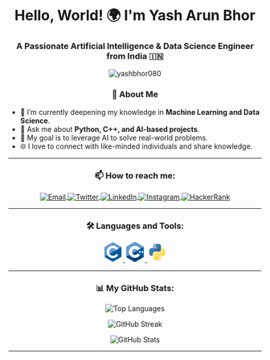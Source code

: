 <h1 align="center">Hello, World! 🌍 I'm Yash Arun Bhor</h1>
<h3 align="center">A Passionate Artificial Intelligence & Data Science Engineer from India 🇮🇳</h3>

<p align="center">
  <img src="https://komarev.com/ghpvc/?username=yashbhor080&label=Profile%20views&color=0e75b6&style=flat" alt="yashbhor080" />
</p>

<h3 align="center">🚀 About Me</h3>

- 🌱 I’m currently deepening my knowledge in **Machine Learning and Data Science**.
- 💬 Ask me about **Python, C++, and AI-based projects**.
- 🎯 My goal is to leverage AI to solve real-world problems.
- 🌐 I love to connect with like-minded individuals and share knowledge.

---

<h3 align="center">📫 How to reach me:</h3>

<p align="center">
  <a href="mailto:yashbhor080@gmail.com">
    <img align="center" src="https://img.icons8.com/fluent/48/000000/gmail.png" alt="Email" height="40" width="40" />
  </a>
  <a href="https://twitter.com/yashbhor080" target="_blank">
    <img align="center" src="https://img.icons8.com/fluent/48/000000/twitter.png" alt="Twitter" height="40" width="40" />
  </a>
  <a href="https://www.linkedin.com/in/yashbhorofficial" target="_blank">
    <img align="center" src="https://img.icons8.com/fluent/48/000000/linkedin.png" alt="LinkedIn" height="40" width="40" />
  </a>
  <a href="https://www.instagram.com/yashbhor080/profilecard/?igsh=MWdxYTdlYW84ZWViNg==" target="_blank">
    <img align="center" src="https://img.icons8.com/fluent/48/000000/instagram-new.png" alt="Instagram" height="40" width="40" />
  </a>
  <a href="https://www.hackerrank.com/vedantshinde501" target="_blank">
    <img align="center" src="https://img.icons8.com/external-tal-revivo-shadow-tal-revivo/48/000000/external-hackerrank-is-a-technology-company-that-focuses-on-competitive-programming-logo-shadow-tal-revivo.png" alt="HackerRank" height="40" width="40" />
  </a>
</p>

---

<h3 align="center">🛠️ Languages and Tools:</h3>

<p align="center">
  <a href="https://www.cprogramming.com/" target="_blank" rel="noreferrer">
    <img src="https://raw.githubusercontent.com/devicons/devicon/master/icons/c/c-original.svg" alt="C" width="40" height="40" />
  </a>
  <a href="https://www.w3schools.com/cpp/" target="_blank" rel="noreferrer">
    <img src="https://raw.githubusercontent.com/devicons/devicon/master/icons/cplusplus/cplusplus-original.svg" alt="C++" width="40" height="40" />
  </a>
  <a href="https://www.python.org" target="_blank" rel="noreferrer">
    <img src="https://raw.githubusercontent.com/devicons/devicon/master/icons/python/python-original.svg" alt="Python" width="40" height="40" />
  </a>
</p>

---

<h3 align="center">📊 My GitHub Stats:</h3>

<p align="center">
  <img src="https://github-readme-stats.vercel.app/api/top-langs?username=yashbhor080&show_icons=true&locale=en&layout=compact" alt="Top Languages" />
</p>

<p align="center">
  <img src="https://github-readme-streak-stats.herokuapp.com/?user=yashbhor080&" alt="GitHub Streak" />
</p>

<p align="center">
  <img src="https://github-readme-stats.vercel.app/api?username=yashbhor080&show_icons=true&locale=en" alt="GitHub Stats" />
</p>

---


